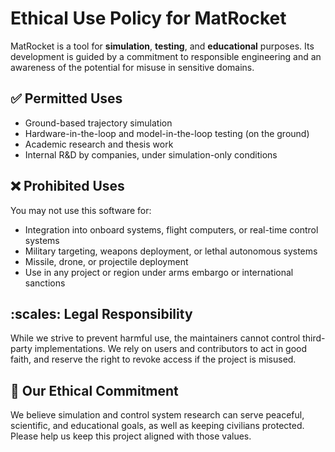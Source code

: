 # Ethical Use Policy for MatRocket

MatRocket is a tool for **simulation**, **testing**, and **educational** purposes. Its development is guided by a commitment to responsible engineering and an awareness of the potential for misuse in sensitive domains.

## :white_check_mark: Permitted Uses

- Ground-based trajectory simulation
- Hardware-in-the-loop and model-in-the-loop testing (on the ground)
- Academic research and thesis work
- Internal R&D by companies, under simulation-only conditions

## :x: Prohibited Uses

You may not use this software for:

- Integration into onboard systems, flight computers, or real-time control systems
- Military targeting, weapons deployment, or lethal autonomous systems
- Missile, drone, or projectile deployment
- Use in any project or region under arms embargo or international sanctions

## :scales: Legal Responsibility

While we strive to prevent harmful use, the maintainers cannot control third-party implementations. We rely on users and contributors to act in good faith, and reserve the right to revoke access if the project is misused.

## :pray: Our Ethical Commitment

We believe simulation and control system research can serve peaceful, scientific, and educational goals, as well as keeping civilians protected. Please help us keep this project aligned with those values.